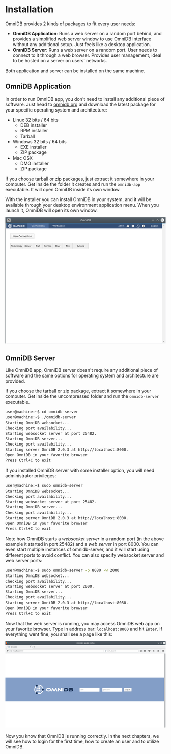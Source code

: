 # Installation

OmniDB provides 2 kinds of packages to fit every user needs:

- **OmniDB Application**: Runs a web server on a random port behind, and
provides a simplified web server window to use OmniDB interface without any
additional setup. Just feels like a desktop application.
- **OmniDB Server**: Runs a web server on a random port. User needs to connect
to it through a web browser. Provides user management, ideal to be hosted on a
server on users' networks.

Both application and server can be installed on the same machine.

## OmniDB Application

In order to run OmniDB app, you don't need to install any additional piece of
software. Just head to [omnidb.org](omnidb.org) and download the latest package
for your specific operating system and architecture:

- Linux 32 bits / 64 bits
    - DEB installer
    - RPM installer
    - Tarball
- Windows 32 bits / 64 bits
    - EXE installer
    - ZIP package
- Mac OSX
    - DMG installer
    - ZIP package

If you choose tarball or zip packages, just extract it somewhere in your
computer. Get inside the folder it creates and run the `omnidb-app` executable.
It will open OmniDB inside its own window.

With the installer you can install OmniDB in your system, and it will be
available through your desktop environment application menu. When you launch it,
OmniDB will open its own window.

![](../img/03_installation_01.png)


## OmniDB Server

Like OmniDB app, OmniDB server doesn't require any additional piece of software
and the same options for operating system and architecture are provided.

If you choose the tarball or zip package, extract it somewhere in your computer.
Get inside the uncompressed folder and run the `omnidb-server` executable.

```bash
user@machine:~$ cd omnidb-server
user@machine:~$ ./omnidb-server
Starting OmniDB websocket...
Checking port availability...
Starting websocket server at port 25482.
Starting OmniDB server...
Checking port availability...
Starting server OmniDB 2.0.3 at http://localhost:8000.
Open OmniDB in your favorite browser
Press Ctrl+C to exit
```

If you installed OmniDB server with some installer option, you will need
administrator privileges:

```bash
user@machine:~$ sudo omnidb-server
Starting OmniDB websocket...
Checking port availability...
Starting websocket server at port 25482.
Starting OmniDB server...
Checking port availability...
Starting server OmniDB 2.0.3 at http://localhost:8000.
Open OmniDB in your favorite browser
Press Ctrl+C to exit
```

Note how OmniDB starts a *websocket server* in a random port (in the above
example it started in port 25482) and a *web server* in port 8000. You can even
start multiple instances of omnidb-server, and it will start using different
ports to avoid conflict. You can also specify websocket server and web server
ports:

```bash
user@machine:~$ sudo omnidb-server -p 8080 -w 2000
Starting OmniDB websocket...
Checking port availability...
Starting websocket server at port 2000.
Starting OmniDB server...
Checking port availability...
Starting server OmniDB 2.0.3 at http://localhost:8080.
Open OmniDB in your favorite browser
Press Ctrl+C to exit
```

Now that the web server is running, you may access OmniDB web app on your
favorite browser. Type in address bar: `localhost:8000` and hit `Enter`. If
everything went fine, you shall see a page like this:

![](../img/03_installation_02.png)

Now you know that OmniDB is running correctly. In the next chapters, we will see
how to login for the first time, how to create an user and to utilize OmniDB.
